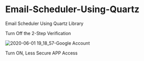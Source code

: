 # Email-Scheduler-Using-Quartz
Email Scheduler Using Quartz Library

Turn Off the 2-Step Verification<br/>

![2020-06-01 19_18_57-Google Account](https://user-images.githubusercontent.com/35772312/83415730-322d2080-a43d-11ea-8dfe-caced7305da2.png)

Turn ON, Less Secure APP Access<br/>

